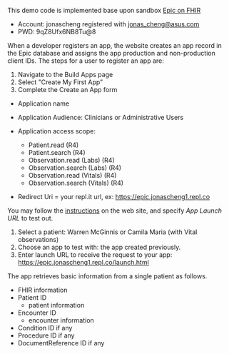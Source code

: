 This demo code is implemented base upon sandbox [Epic on FHIR](https://fhir.epic.com/Documentation?docId=launching#)
* Account: jonascheng
  registered with jonas_cheng@asus.com
* PWD: 9qZ8Ufx6NB8Tu@8

When a developer registers an app, the website creates an app record in the Epic database and assigns the app production and non-production client IDs. The steps for a user to register an app are:

1. Navigate to the Build Apps page
2. Select "Create My First App”
3. Complete the Create an App form

  * Application name
  * Application Audience: Clinicians or Administrative Users
  * Application access scope:

    * Patient.read (R4)
    * Patient.search (R4)
    * Observation.read (Labs) (R4)
    * Observation.search (Labs) (R4)
    * Observation.read (Vitals) (R4)
    * Observation.search (Vitals) (R4)

  * Redirect Uri = your repl.it url, ex: https://epic.jonascheng1.repl.co

You may follow the [instructions](https://fhir.epic.com/Documentation?docId=launching#) on the web site, and specify *App Launch URL* to test out.

1. Select a patient: Warren McGinnis or Camila Maria (with Vital observations)
2. Choose an app to test with: the app created previously.
3. Enter launch URL to receive the request to your app: https://epic.jonascheng1.repl.co/launch.html

The app retrieves basic information from a single patient as follows.

* FHIR information
* Patient ID
  * patient information
* Encounter ID
  * encounter information
* Condition ID if any
* Procedure ID if any
* DocumentReference ID if any
